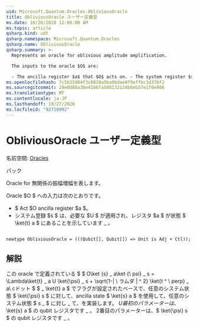 ```yaml
---
uid: Microsoft.Quantum.Oracles.ObliviousOracle
title: ObliviousOracle ユーザー定義型
ms.date: 10/26/2020 12:00:00 AM
ms.topic: article
qsharp.kind: udt
qsharp.namespace: Microsoft.Quantum.Oracles
qsharp.name: ObliviousOracle
qsharp.summary: >-
  Represents an oracle for oblivious amplitude amplification.

  The inputs to the oracle $O$ are:

  - The ancilla register $a$ that $O$ acts on. - The system register $s$ on which the desired unitary $U$ is applied, post-selected on register $a$ being in state $\ket{t}\_a$.
ms.openlocfilehash: 7c5b35984f3c8828a5ba9bdae8f9effbc1d378f2
ms.sourcegitcommit: 29e0d88a30e4166fa580132124b0eb57e1f0e986
ms.translationtype: MT
ms.contentlocale: ja-JP
ms.lasthandoff: 10/27/2020
ms.locfileid: "92710992"
---
```

# <a name="obliviousoracle-user-defined-type"></a>ObliviousOracle ユーザー定義型

名前空間: [Oracles](xref:Microsoft.Quantum.Oracles)

パック [](https://nuget.org/packages/)


Oracle for 無関係の振幅増幅を表します。

Oracle $O $ への入力は次のとおりです。

- $ Act $O ancilla register $a $。
- システム登録 $s $ は、必要な $U $ が適用され、レジスタ $a $ が状態 $ \ket{t} a $ にあることを示しています \_ 。

```qsharp

newtype ObliviousOracle = (((Qubit[], Qubit[]) => Unit is Adj + Ctl));
```



## <a name="remarks"></a>解説

この oracle で定義されている $ $ O\ket {s} \_ a\ket {\ psi} \_ s = \Lambda\ket{t} \_ a U \ket{\psi} \_ s + \sqrt{1-| \ ラムダ | ^ 2} \ket{t ^ \ perp} \_ a\ cドット $ $ \_ \ket{t} a $ でフラグが設定されたベースで、任意のシステム状態 $ \ket{\psi} s $ に対して、ancilla state $ \ket{s} a $ を使用して、任意のシステム状態 $ s \_ $ に対し \_ て、を実装します。 $U
最初のパラメーターは、$ \ket{s} a $ の qubit レジスタです \_ 。 2番目のパラメーターは、$ \ket{\psi} s $ の qubit レジスタです \_ 。